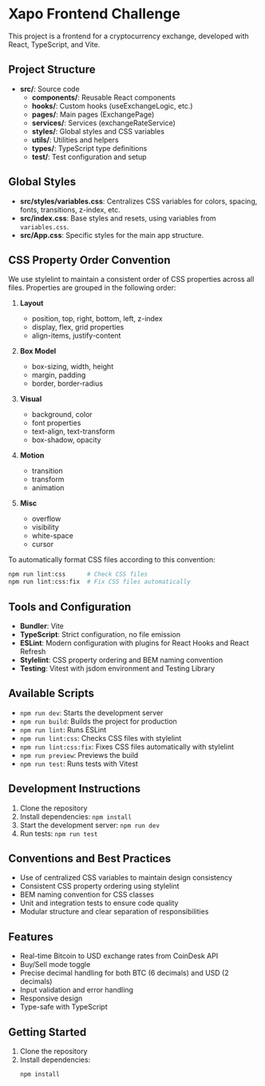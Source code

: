 # Xapo Frontend Challenge

This project is a frontend for a cryptocurrency exchange, developed with React, TypeScript, and Vite.

## Project Structure

- **src/**: Source code
  - **components/**: Reusable React components
  - **hooks/**: Custom hooks (useExchangeLogic, etc.)
  - **pages/**: Main pages (ExchangePage)
  - **services/**: Services (exchangeRateService)
  - **styles/**: Global styles and CSS variables
  - **utils/**: Utilities and helpers
  - **types/**: TypeScript type definitions
  - **test/**: Test configuration and setup

## Global Styles

- **src/styles/variables.css**: Centralizes CSS variables for colors, spacing, fonts, transitions, z-index, etc.
- **src/index.css**: Base styles and resets, using variables from `variables.css`.
- **src/App.css**: Specific styles for the main app structure.

## CSS Property Order Convention

We use stylelint to maintain a consistent order of CSS properties across all files. Properties are grouped in the following order:

1. **Layout**

   - position, top, right, bottom, left, z-index
   - display, flex, grid properties
   - align-items, justify-content

2. **Box Model**

   - box-sizing, width, height
   - margin, padding
   - border, border-radius

3. **Visual**

   - background, color
   - font properties
   - text-align, text-transform
   - box-shadow, opacity

4. **Motion**

   - transition
   - transform
   - animation

5. **Misc**
   - overflow
   - visibility
   - white-space
   - cursor

To automatically format CSS files according to this convention:

```bash
npm run lint:css      # Check CSS files
npm run lint:css:fix  # Fix CSS files automatically
```

## Tools and Configuration

- **Bundler**: Vite
- **TypeScript**: Strict configuration, no file emission
- **ESLint**: Modern configuration with plugins for React Hooks and React Refresh
- **Stylelint**: CSS property ordering and BEM naming convention
- **Testing**: Vitest with jsdom environment and Testing Library

## Available Scripts

- `npm run dev`: Starts the development server
- `npm run build`: Builds the project for production
- `npm run lint`: Runs ESLint
- `npm run lint:css`: Checks CSS files with stylelint
- `npm run lint:css:fix`: Fixes CSS files automatically with stylelint
- `npm run preview`: Previews the build
- `npm run test`: Runs tests with Vitest

## Development Instructions

1. Clone the repository
2. Install dependencies: `npm install`
3. Start the development server: `npm run dev`
4. Run tests: `npm run test`

## Conventions and Best Practices

- Use of centralized CSS variables to maintain design consistency
- Consistent CSS property ordering using stylelint
- BEM naming convention for CSS classes
- Unit and integration tests to ensure code quality
- Modular structure and clear separation of responsibilities

## Features

- Real-time Bitcoin to USD exchange rates from CoinDesk API
- Buy/Sell mode toggle
- Precise decimal handling for both BTC (6 decimals) and USD (2 decimals)
- Input validation and error handling
- Responsive design
- Type-safe with TypeScript

## Getting Started

1. Clone the repository
2. Install dependencies:
   ```bash
   npm install
   ```
